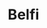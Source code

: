 ---
layout: home

title: Belfi
titleTemplate: A lightweight app for managing multiple proxy servers.

hero:
  name: Belfi
  text: A lightweight app for managing multiple proxy servers.
  actions:
    - theme: brand
      text: What is Belfi?
      link: /guide/
    - theme: alt
      text: Quickstart
      link: /guide/setup
    - theme: alt
      text: Docs
      link: /docs/
    - theme: alt
      text: GitHub
      link: https://github.com/babybatrick/belfi
  image:
    src: /herologo.svg
    alt: VitePress
    width: 200

features:
  - title: "Unified Interface"
    details: Easily manage multiple proxy protocols with one streamlined interface. No need to juggle multiple configurations.
  - title: Modular Architecture
    details: Spin up isolated containers for each protocol. Clean, scalable, and easy to maintain.
  - title: Quick Deployment
    details: Get up and running in seconds. Minimal setup, fully automated with Docker.
  - title: Built for Developers
    details: Perfect for testing, debugging, and running multi-protocol proxies in local or cloud environments.
---